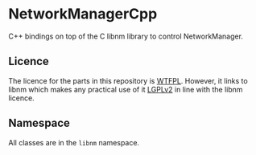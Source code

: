 # NetworkManagerCpp

C++ bindings on top of the C libnm library to control NetworkManager.

## Licence

The licence for the parts in this repository is [WTFPL](https://en.wikipedia.org/wiki/WTFPL). However, it links to libnm which makes any practical use of it [LGPLv2](https://opensource.org/licenses/LGPL-2.1) in line with the libnm licence.

## Namespace

All classes are in the `libnm` namespace.
